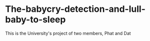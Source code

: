 # The-babycry-detection-and-lull-baby-to-sleep
This is the University's project of two members, Phat and Dat
